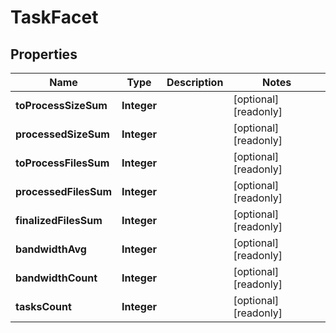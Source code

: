 

# TaskFacet

## Properties

Name | Type | Description | Notes
------------ | ------------- | ------------- | -------------
**toProcessSizeSum** | **Integer** |  |  [optional] [readonly]
**processedSizeSum** | **Integer** |  |  [optional] [readonly]
**toProcessFilesSum** | **Integer** |  |  [optional] [readonly]
**processedFilesSum** | **Integer** |  |  [optional] [readonly]
**finalizedFilesSum** | **Integer** |  |  [optional] [readonly]
**bandwidthAvg** | **Integer** |  |  [optional] [readonly]
**bandwidthCount** | **Integer** |  |  [optional] [readonly]
**tasksCount** | **Integer** |  |  [optional] [readonly]



